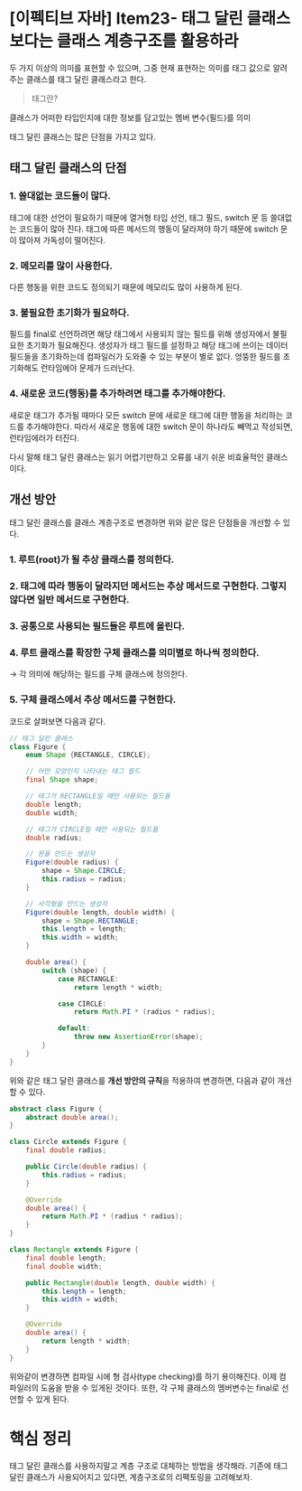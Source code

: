 # [이펙티브 자바] Item23- 태그 달린 클래스보다는 클래스 계층구조를 활용하라

두 가지 이상의 의미를 표현할 수 있으며, 그중 현재 표현하는 의미를 태그 값으로 알려주는 클래스를 태그 달린 클래스라고 한다.

> 태그란?

클래스가 어떠한 타입인지에 대한 정보를 담고있는 멤버 변수(필드)를 의미

태그 달린 클래스는 많은 단점을 가지고 있다.

## 태그 달린 클래스의 단점

### 1. 쓸대없는 코드들이 많다.

태그에 대한 선언이 필요하기 때문에 열거형 타입 선언, 태그 필드, switch 문 등 쓸대없는 코드들이 많아 진다. 태그에 따른 메서드의 행동이 달라져야 하기 때문에 switch 문이 많아져 가독성이 떨어진다.

### 2. 메모리를 많이 사용한다.

다른 행동을 위한 코드도 정의되기 때문에 메모리도 많이 사용하게 된다.

### 3. 불필요한 초기화가 필요하다.

필드를 final로 선언하려면 해당 태그에서 사용되지 않는 필드를 위해 생성자에서 불필요한 초기화가 필요해진다. 생성자가 태그 필드를 설정하고 해당 태그에 쓰이는 데이터 필드들을 초기화하는데 컴파일러가 도와줄 수 있는 부분이 별로 없다. 엉뚱한 필드를 초기화해도 런타임에야 문제가 드러난다.

### 4. 새로운 코드(행동)를 추가하려면 태그를 추가해야한다.

새로운 태그가 추가될 때마다 모든 switch 문에 새로운 태그에 대한 행동을 처리하는 코드를 추가해야한다. 따라서 새로운 행동에 대한 switch 문이 하나라도 빼먹고 작성되면, 런타임에러가 터진다.

다시 말해 태그 달린 클래스는 읽기 어렵기만하고 오류를 내기 쉬운 비효율적인 클래스이다.

## 개선 방안

태그 달린 클래스를 클래스 계층구조로 변경하면 위와 같은 많은 단점들을 개선할 수 있다.

### 1. 루트(root)가 될 추상 클래스를 정의한다.

### 2. 태그에 따라 행동이 달라지던 메서드는 추상 메서드로 구현한다. 그렇지 않다면 일반 메서드로 구현한다.

### 3. 공통으로 사용되는 필드들은 루트에 올린다.

### 4. 루트 클래스를 확장한 구체 클래스를 의미별로 하나씩 정의한다.

 → 각 의미에 해당하는 필드를 구체 클래스에 정의한다.

### 5. 구체 클래스에서 추상 메서드를 구현한다.

코드로 살펴보면 다음과 같다.

```java
// 태그 달린 클래스
class Figure {
    enum Shape {RECTANGLE, CIRCLE};

    // 어떤 모양인지 나타내는 태그 필드
    final Shape shape;

    // 태그가 RECTANGLE일 때만 사용되는 필드들
    double length;
    double width;

    // 태그가 CIRCLE일 때만 사용되는 필드들
    double radius;

    // 원을 만드는 생성자
    Figure(double radius) {
        shape = Shape.CIRCLE;
        this.radius = radius;
    }

    // 사각형을 만드는 생성자
    Figure(double length, double width) {
        shape = Shape.RECTANGLE;
        this.length = length;
        this.width = width;
    }

    double area() {
        switch (shape) {
            case RECTANGLE:
                return length * width;

            case CIRCLE:
                return Math.PI * (radius * radius);

            default:
                throw new AssertionError(shape);
        }
    }
}
```

위와 같은 태그 달린 클래스를 **개선 방안의 규칙**을 적용하여 변경하면, 다음과 같이 개선할 수 있다.

```java
abstract class Figure {
    abstract double area();
}

class Circle extends Figure {
    final double radius;

    public Circle(double radius) {
        this.radius = radius;
    }

    @Override
    double area() {
        return Math.PI * (radius * radius);
    }
}

class Rectangle extends Figure {
    final double length;
    final double width;

    public Rectangle(double length, double width) {
        this.length = length;
        this.width = width;
    }

    @Override
    double area() {
        return length * width;
    }
}
```

위와같이 변경하면 컴파일 시에 형 검사(type checking)를 하기 용이해진다. 이제 컴파일러의 도움을 받을 수 있게된 것이다. 또한, 각 구체 클래스의 멤버변수는 final로 선언할 수 있게 된다.

# 핵심 정리

태그 달린 클래스를 사용하지말고 계층 구조로 대체하는 방법을 생각해라. 기존에 태그 달린 클래스가 사용되어지고 있다면, 계층구조로의 리팩토링을 고려해보자.